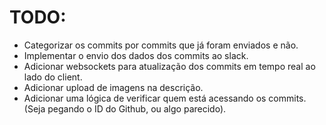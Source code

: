 # TODO:
- Categorizar os commits por commits que já foram enviados e não.
- Implementar o envio dos dados dos commits ao slack.
- Adicionar websockets para atualização dos commits em tempo real ao lado do client.
- Adicionar upload de imagens na descrição.
- Adicionar uma lógica de verificar quem está acessando os commits. (Seja pegando o ID do Github, ou algo parecido).  
